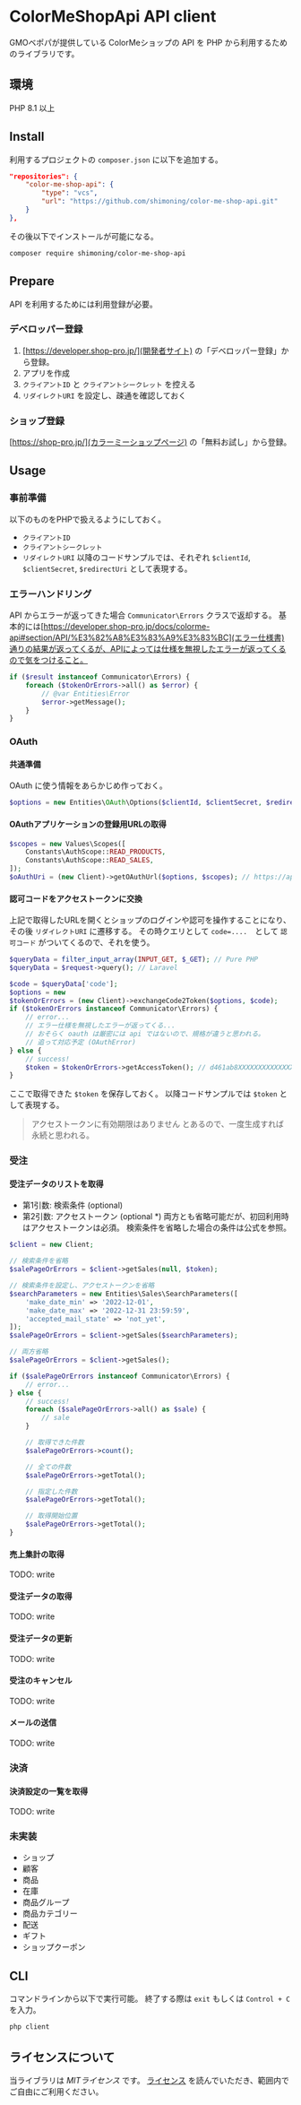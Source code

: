 # ColorMeShopApi API client
GMOベポパが提供している ColorMeショップの API を PHP から利用するためのライブラリです。

## 環境
PHP 8.1 以上

## Install
利用するプロジェクトの `composer.json` に以下を追加する。
```composer.json
"repositories": {
    "color-me-shop-api": {
        "type": "vcs",
        "url": "https://github.com/shimoning/color-me-shop-api.git"
    }
},
```

その後以下でインストールが可能になる。

```bash
composer require shimoning/color-me-shop-api
```

## Prepare
API を利用するためには利用登録が必要。
### デベロッパー登録
1. [https://developer.shop-pro.jp/](開発者サイト) の「デベロッパー登録」から登録。
2. アプリを作成
3. `クライアントID` と `クライアントシークレット` を控える
4. `リダイレクトURI` を設定し、疎通を確認しておく

### ショップ登録
[https://shop-pro.jp/](カラーミーショップページ) の「無料お試し」から登録。

## Usage
### 事前準備
以下のものをPHPで扱えるようにしておく。
* `クライアントID`
* `クライアントシークレット`
* `リダイレクトURI`
以降のコードサンプルでは、それぞれ `$clientId`, `$clientSecret`, `$redirectUri` として表現する。

### エラーハンドリング
API からエラーが返ってきた場合 `Communicator\Errors` クラスで返却する。
基本的には[https://developer.shop-pro.jp/docs/colorme-api#section/API/%E3%82%A8%E3%83%A9%E3%83%BC](エラー仕様書)通りの結果が返ってくるが、APIによっては仕様を無視したエラーが返ってくるので気をつけること。

```php
if ($result instanceof Communicator\Errors) {
    foreach ($tokenOrErrors->all() as $error) {
        // @var Entities\Error
        $error->getMessage();
    }
}
```

### OAuth
#### 共通準備
OAuth に使う情報をあらかじめ作っておく。
```php
$options = new Entities\OAuth\Options($clientId, $clientSecret, $redirectUri);
```

#### OAuthアプリケーションの登録用URLの取得
```php
$scopes = new Values\Scopes([
    Constants\AuthScope::READ_PRODUCTS,
    Constants\AuthScope::READ_SALES,
]);
$oAuthUri = (new Client)->getOAuthUrl($options, $scopes); // https://api.shop-pro.jp/oauth/authorize?client_id=ff....
```

#### 認可コードをアクセストークンに交換
上記で取得したURLを開くとショップのログインや認可を操作することになり、その後 `リダイレクトURI` に遷移する。
その時クエリとして `code=....`　として `認可コード` がついてくるので、それを使う。
```php
$queryData = filter_input_array(INPUT_GET, $_GET); // Pure PHP
$queryData = $request->query(); // Laravel

$code = $queryData['code'];
$options = new
$tokenOrErrors = (new Client)->exchangeCode2Token($options, $code);
if ($tokenOrErrors instanceof Communicator\Errors) {
    // error...
    // エラー仕様を無視したエラーが返ってくる...
    // おそらく oauth は厳密には api ではないので、規格が違うと思われる。
    // 追って対応予定 (OAuthError)
} else {
    // success!
    $token = $tokenOrErrors->getAccessToken(); // d461ab8XXXXXXXXXXXXXXXXXXXXXXXXX
}
```
ここで取得できた `$token` を保存しておく。
以降コードサンプルでは `$token` として表現する。

> アクセストークンに有効期限はありません
とあるので、一度生成すれば永続と思われる。


### 受注
#### 受注データのリストを取得
* 第1引数: 検索条件 (optional)
* 第2引数: アクセストークン (optional *)
両方とも省略可能だが、初回利用時はアクセストークンは必須。
検索条件を省略した場合の条件は公式を参照。

```php
$client = new Client;

// 検索条件を省略
$salePageOrErrors = $client->getSales(null, $token);

// 検索条件を設定し、アクセストークンを省略
$searchParameters = new Entities\Sales\SearchParameters([
    'make_date_min' => '2022-12-01',
    'make_date_max' => '2022-12-31 23:59:59',
    'accepted_mail_state' => 'not_yet',
]);
$salePageOrErrors = $client->getSales($searchParameters);

// 両方省略
$salePageOrErrors = $client->getSales();

if ($salePageOrErrors instanceof Communicator\Errors) {
    // error...
} else {
    // success!
    foreach ($salePageOrErrors->all() as $sale) {
        // sale
    }

    // 取得できた件数
    $salePageOrErrors->count();

    // 全ての件数
    $salePageOrErrors->getTotal();

    // 指定した件数
    $salePageOrErrors->getTotal();

    // 取得開始位置
    $salePageOrErrors->getTotal();
}
```

#### 売上集計の取得
TODO: write

#### 受注データの取得
TODO: write

#### 受注データの更新
TODO: write

#### 受注のキャンセル
TODO: write

#### メールの送信
TODO: write

### 決済
#### 決済設定の一覧を取得
TODO: write

### 未実装
* ショップ
* 顧客
* 商品
* 在庫
* 商品グループ
* 商品カテゴリー
* 配送
* ギフト
* ショップクーポン

## CLI
コマンドラインから以下で実行可能。
終了する際は `exit` もしくは `Control + C` を入力。

```bash
php client
```

## ライセンスについて
当ライブラリは *MITライセンス* です。
[ライセンス](LICENSE) を読んでいただき、範囲内でご自由にご利用ください。
